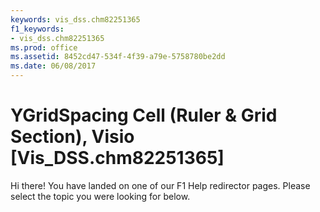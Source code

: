```yaml
---
keywords: vis_dss.chm82251365
f1_keywords:
- vis_dss.chm82251365
ms.prod: office
ms.assetid: 8452cd47-534f-4f39-a79e-5758780be2dd
ms.date: 06/08/2017
---
```



# YGridSpacing Cell (Ruler &amp; Grid Section), Visio [Vis_DSS.chm82251365] 

Hi there! You have landed on one of our F1 Help redirector pages. Please select the topic you were looking for below.




